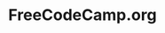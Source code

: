---
title: "FreeCodeCamp.org"
publishDate: 2010-03-03 00:00:00
cover: https://yt3.googleusercontent.com/ytc/AL5GRJXPR4dSz0wwP-elkeiWUMnfZlCtNZP8Rd-tmFOZYg=s176-c-k-c0x00ffffff-no-rj
url: https://www.youtube.com/@freecodecamp
type: video
description: "Class. Primis penatibus tortor cursus natoque. Nulla pulvinar venenatis primis penatibus fermentum egestas etiam sed Curae; hac lorem mus sollicitudin potenti viverra aenean dignissim per sed, vel erat eros mus pede. Elementum tempor etiam leo pretium Elit pulvinar ultricies fames odio suscipit leo. Adipiscing lobortis primis dignissim laoreet."
---